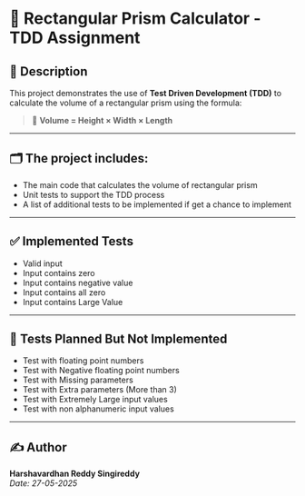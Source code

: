 # 🚀 Rectangular Prism Calculator - TDD Assignment

## 🧠 Description
This project demonstrates the use of **Test Driven Development (TDD)** to calculate the volume of a rectangular prism using the formula:

> 📐 **Volume = Height × Width × Length**

---

## 🗂️ The project includes:
- The main code that calculates the volume of rectangular prism
- Unit tests to support the TDD process
- A list of additional tests to be implemented if get a chance to implement

---

## ✅ Implemented Tests
- Valid input
- Input contains zero
- Input contains negative value
- Input contains all zero
- Input contains Large Value

---

## 🔭 Tests Planned But Not Implemented
- Test with floating point numbers
- Test with Negative floating point numbers
- Test with Missing parameters
- Test with Extra parameters (More than 3)
- Test with Extremely Large input values
- Test with non alphanumeric input values

---

## ✍️ Author

**Harshavardhan Reddy Singireddy**  
*Date: 27-05-2025*
